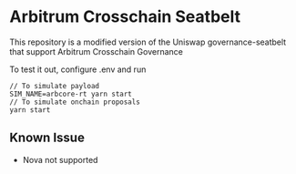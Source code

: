 # Arbitrum Crosschain Seatbelt

This repository is a modified version of the Uniswap governance-seatbelt that support Arbitrum Crosschain Governance

To test it out, configure .env and run 
```
// To simulate payload
SIM_NAME=arbcore-rt yarn start
// To simulate onchain proposals
yarn start
```

## Known Issue

- Nova not supported